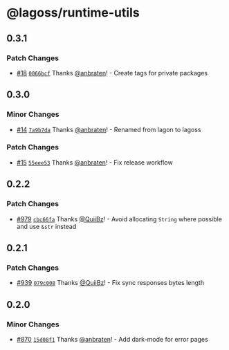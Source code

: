 # @lagoss/runtime-utils

## 0.3.1

### Patch Changes

- [#18](https://github.com/lagossapp/lagoss/pull/18) [`0066bcf`](https://github.com/lagossapp/lagoss/commit/0066bcf7e24c81d2778c5c39fd05493afb985bd3) Thanks [@anbraten](https://github.com/anbraten)! - Create tags for private packages

## 0.3.0

### Minor Changes

- [#14](https://github.com/lagossapp/lagoss/pull/14) [`7a9b7da`](https://github.com/lagossapp/lagoss/commit/7a9b7daef8d11137f7e7b6b954ab0d6f0a37d443) Thanks [@anbraten](https://github.com/anbraten)! - Renamed from lagon to lagoss

### Patch Changes

- [#15](https://github.com/lagossapp/lagoss/pull/15) [`55eee53`](https://github.com/lagossapp/lagoss/commit/55eee53d29aacf7134e1efced4dcac3ff5450585) Thanks [@anbraten](https://github.com/anbraten)! - Fix release workflow

## 0.2.2

### Patch Changes

- [#979](https://github.com/lagonapp/lagon/pull/979) [`cbc66fa`](https://github.com/lagonapp/lagon/commit/cbc66fa4d396792fb6e823f086824954bf42f6eb) Thanks [@QuiiBz](https://github.com/QuiiBz)! - Avoid allocating `String` where possible and use `&str` instead

## 0.2.1

### Patch Changes

- [#939](https://github.com/lagonapp/lagon/pull/939) [`079c008`](https://github.com/lagonapp/lagon/commit/079c008d7e140328a1e128dac0ec167509457028) Thanks [@QuiiBz](https://github.com/QuiiBz)! - Fix sync responses bytes length

## 0.2.0

### Minor Changes

- [#870](https://github.com/lagonapp/lagon/pull/870) [`15d08f1`](https://github.com/lagonapp/lagon/commit/15d08f1bb08b641aaac78fef8ab8a61cf8d6e177) Thanks [@anbraten](https://github.com/anbraten)! - Add dark-mode for error pages
